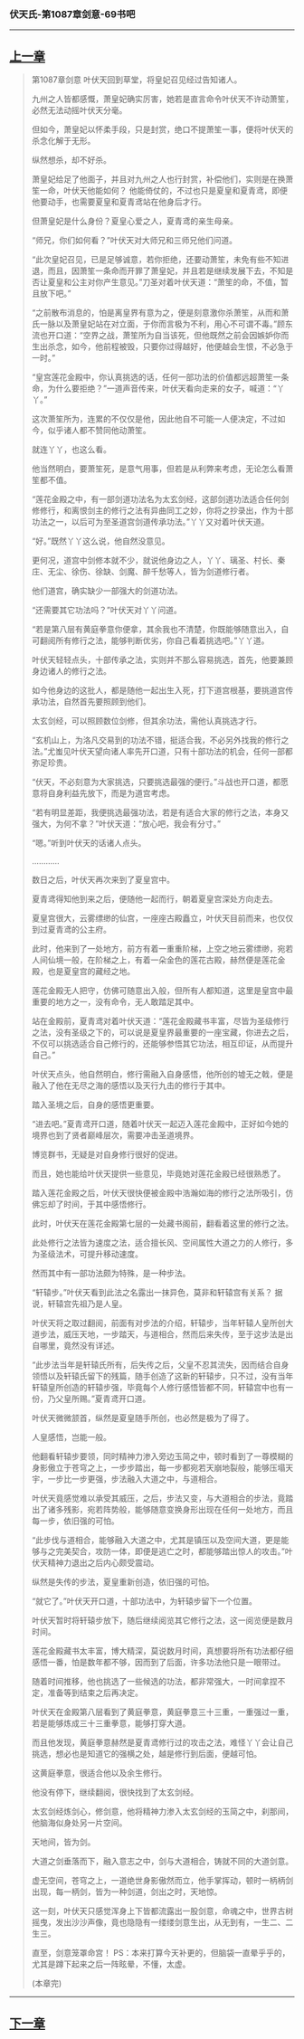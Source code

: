 ### 伏天氏-第1087章剑意-69书吧

--------
[上一章](./fc23204bfcfa2c26c87e670d2411e936.md)
--------


>
>
>
>第1087章剑意
>叶伏天回到草堂，将皇妃召见经过告知诸人。
>
>九州之人皆都感慨，萧皇妃确实厉害，她若是直言命令叶伏天不许动萧笙，必然无法动摇叶伏天分毫。
>
>但如今，萧皇妃以怀柔手段，只是封赏，绝口不提萧笙一事，便将叶伏天的杀念化解于无形。
>
>纵然想杀，却不好杀。
>
>萧皇妃给足了他面子，并且对九州之人也行封赏，补偿他们，实则是在换萧笙一命，叶伏天他能如何？
>他能倚仗的，不过也只是夏皇和夏青鸢，即便他要动手，也需要夏皇和夏青鸢站在他身后才行。
>
>但萧皇妃是什么身份？夏皇心爱之人，夏青鸢的亲生母亲。
>
>“师兄，你们如何看？”叶伏天对大师兄和三师兄他们问道。
>
>“此次皇妃召见，已是足够诚意，若你拒绝，还要动萧笙，未免有些不知进退，而且，因萧笙一条命而开罪了萧皇妃，并且若是继续发展下去，不知是否让夏皇和公主对你产生意见。”刀圣对着叶伏天道：“萧笙的命，不值，暂且放下吧。”
>
>“之前散布消息的，怕是离皇界有意为之，便是刻意激你杀萧笙，从而和萧氏一脉以及萧皇妃站在对立面，于你而言极为不利，用心不可谓不毒。”顾东流也开口道：“空界之战，萧笙所为自当该死，但他既然之前会因嫉妒你而生出杀念，如今，他前程被毁，只要你过得越好，他便越会生恨，不必急于一时。”
>
>“皇宫莲花金殿中，你认真挑选的话，任何一部功法的价值都远超萧笙一条命，为什么要拒绝？”一道声音传来，叶伏天看向走来的女子，喊道：“丫丫。”
>
>这次萧笙所为，连累的不仅仅是他，因此他自不可能一人便决定，不过如今，似乎诸人都不赞同他动萧笙。
>
>就连丫丫，也这么看。
>
>他当然明白，要萧笙死，是意气用事，但若是从利弊来考虑，无论怎么看萧笙都不值。
>
>“莲花金殿之中，有一部剑道功法名为太玄剑经，这部剑道功法适合任何剑修修行，和离恨剑主的修行之法有异曲同工之妙，你将之抄录出，作为十部功法之一，以后可为至圣道宫剑道传承功法。”丫丫又对着叶伏天道。
>
>“好。”既然丫丫这么说，他自然没意见。
>
>更何况，道宫中剑修本就不少，就说他身边之人，丫丫、璃圣、村长、秦庄、无尘、徐伤、徐缺、剑魔、醉千愁等人，皆为剑道修行者。
>
>他们道宫，确实缺少一部强大的剑道功法。
>
>“还需要其它功法吗？”叶伏天对丫丫问道。
>
>“若是第八层有黄庭拳意你便拿，其余我也不清楚，你既能够随意出入，自可翻阅所有修行之法，能够判断优劣，你自己看着挑选吧。”丫丫道。
>
>叶伏天轻轻点头，十部传承之法，实则并不那么容易挑选，首先，他要兼顾身边诸人的修行之法。
>
>如今他身边的这批人，都是随他一起出生入死，打下道宫根基，要挑道宫传承功法，自然首先要照顾到他们。
>
>太玄剑经，可以照顾数位剑修，但其余功法，需他认真挑选才行。
>
>“玄机山上，为洛凡交易到的功法不错，挺适合我，不必另外找我的修行之法。”尤蚩见叶伏天望向诸人率先开口道，只有十部功法的机会，任何一部都弥足珍贵。
>
>“伏天，不必刻意为大家挑选，只要挑选最强的便行。”斗战也开口道，都愿意将自身利益先放下，而是为道宫考虑。
>
>“若有明显差距，我便挑选最强功法，若是有适合大家的修行之法，本身又强大，为何不拿？”叶伏天道：“放心吧，我会有分寸。”
>
>“嗯。”听到叶伏天的话诸人点头。
>
>…………
>
>数日之后，叶伏天再次来到了夏皇宫中。
>
>夏青鸢得知他到来之后，便随他一起而行，朝着夏皇宫深处方向走去。
>
>夏皇宫很大，云雾缥缈的仙宫，一座座古殿矗立，叶伏天目前而来，也仅仅到过夏青鸢的公主府。
>
>此时，他来到了一处地方，前方有着一重重阶梯，上空之地云雾缥缈，宛若人间仙境一般，在阶梯之上，有着一朵金色的莲花古殿，赫然便是莲花金殿，也是夏皇宫的藏经之地。
>
>莲花金殿无人把守，仿佛可随意出入般，但所有人都知道，这里是皇宫中最重要的地方之一，没有命令，无人敢踏足其中。
>
>站在金殿前，夏青鸢对着叶伏天道：“莲花金殿藏书丰富，尽皆为圣级修行之法，没有圣级之下的，可以说是夏皇界最重要的一座宝藏，你进去之后，不仅可以挑选适合自己修行的，还能够参悟其它功法，相互印证，从而提升自己。”
>
>叶伏天点头，他自然明白，修行需融入自身感悟，他所创的墟无之戟，便是融入了他在无尽之海的感悟以及天行九击的修行于其中。
>
>踏入圣境之后，自身的感悟更重要。
>
>“进去吧。”夏青鸢开口道，随着叶伏天一起迈入莲花金殿中，正好如今她的境界也到了贤者巅峰层次，需要冲击圣道境界。
>
>博览群书，无疑是对自身修行很好的促进。
>
>而且，她也能给叶伏天提供一些意见，毕竟她对莲花金殿已经很熟悉了。
>
>踏入莲花金殿之后，叶伏天很快便被金殿中浩瀚如海的修行之法所吸引，仿佛忘却了时间，于其中感悟修行。
>
>此时，叶伏天在莲花金殿第七层的一处藏书阁前，翻看着这里的修行之法。
>
>此处修行之法皆为速度之法，适合擅长风、空间属性大道之力的人修行，多为圣级法术，可提升移动速度。
>
>然而其中有一部功法颇为特殊，是一种步法。
>
>“轩辕步。”叶伏天看到此法之名露出一抹异色，莫非和轩辕宫有关系？
>据说，轩辕宫先祖乃是人皇。
>
>叶伏天将之取过翻阅，前面有对步法的介绍，轩辕步，当年轩辕人皇所创大道步法，威压天地，一步踏天，与道相合，然而后来失传，至于这步法是出自哪里，竟然没有详述。
>
>“此步法当年是轩辕氏所有，后失传之后，父皇不忍其流失，因而结合自身领悟以及轩辕氏留下的残篇，随手创造了这新的轩辕步，只不过，没有当年轩辕皇所创造的轩辕步强，毕竟每个人修行感悟皆都不同，轩辕宫中也有一份，乃父皇所赐。”夏青鸢开口道。
>
>叶伏天微微颔首，纵然是夏皇随手所创，也必然是极为了得了。
>
>人皇感悟，岂能一般。
>
>他翻看轩辕步要领，同时精神力渗入旁边玉简之中，顿时看到了一尊模糊的身影傲立于苍穹之上，一步步踏出，每一步都宛若天崩地裂般，能够压塌天宇，一步比一步更强，步法融入大道之中，与道相合。
>
>叶伏天竟感觉难以承受其威压，之后，步法又变，与大道相合的步法，竟踏出了诸多残影，宛若阵势般，能够随意变换身形出现在任何一处地方，而且每一步，依旧强的可怕。
>
>“此步伐与道相合，能够融入大道之中，尤其是镇压以及空间大道，更是能够与之完美契合，攻防一体，即便是逃亡之时，都能够踏出惊人的攻击。”叶伏天精神力退出之后内心颇受震动。
>
>纵然是失传的步法，夏皇重新创造，依旧强的可怕。
>
>“就它了。”叶伏天开口道，十部功法中，为轩辕步留下一个位置。
>
>叶伏天暂时将轩辕步放下，随后继续阅览其它修行之法，这一阅览便是数月时间。
>
>莲花金殿藏书太丰富，博大精深，莫说数月时间，真想要将所有功法都仔细感悟一番，怕是数年都不够，因而到了后面，许多功法他只是一眼带过。
>
>随着时间推移，他也挑选了一些候选的功法，都非常强大，一时间拿捏不定，准备等到结束之后再决定。
>
>叶伏天在金殿第八层看到了黄庭拳意，黄庭拳意三十三重，一重强过一重，若是能够炼成三十三重拳意，能够打穿大道。
>
>而且他发现，黄庭拳意赫然是夏青鸢修行过的攻击之法，难怪丫丫会让自己挑选，想必也是知道它的强横之处，越是修行到后面，便越可怕。
>
>这黄庭拳意，很适合他以及余生修行。
>
>他没有停下，继续翻阅，很快找到了太玄剑经。
>
>太玄剑经炼剑心，修剑意，他将精神力渗入太玄剑经的玉简之中，刹那间，他脑海似身处另一片空间。
>
>天地间，皆为剑。
>
>大道之剑垂落而下，融入意志之中，剑与大道相合，铸就不同的大道剑意。
>
>虚无空间，苍穹之上，一道绝世身影傲然而立，他手掌挥动，顿时一柄柄剑出现，每一柄剑，皆为一种剑道，剑出之时，天地惊。
>
>这一刻，叶伏天只感觉浑身上下皆都流露出一股剑意，命魂之中，世界古树摇曳，发出沙沙声像，竟也隐隐有一缕缕剑意生出，从无到有，一生二、二生三。
>
>直至，剑意笼罩命宫！
>PS：本来打算今天补更的，但脑袋一直晕乎乎的，尤其是蹲下起来之后一阵眩晕，不懂，太虚。
>
>(本章完)
>
>

--------
[下一章](./bdf52f7577e04360f584cac4c726b1e9.md)
--------
